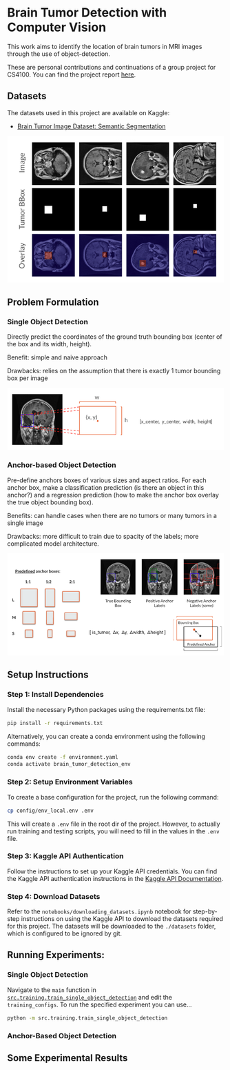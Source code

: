 # Brain Tumor Detection with Computer Vision

This work aims to identify the location of brain tumors in MRI images through the use of object-detection.

These are personal contributions and continuations of a group project for CS4100. You can find the project report [here](./resources/Project_Report.pdf).
 
## Datasets

The datasets used in this project are available on Kaggle:

- [Brain Tumor Image Dataset: Semantic Segmentation](https://www.kaggle.com/datasets/pkdarabi/brain-tumor-image-dataset-semantic-segmentation)

![Example Samples](./resources/bbox_dataset.png)

## Problem Formulation

### Single Object Detection

Directly predict the coordinates of the ground truth bounding box (center of the box and its width, height).

Benefit: simple and naive approach

Drawbacks: relies on the assumption that there is exactly 1 tumor bounding box per image

![single-object-formulation](./resources/single-bbox-prediction.png)

### Anchor-based Object Detection

Pre-define anchors boxes of various sizes and aspect ratios. For each anchor box, make a classification prediction (is there an object in this anchor?) and a regression prediction (how to make the anchor box overlay the true object bounding box).

Benefits: can handle cases when there are no tumors or many tumors in a single image

Drawbacks: more difficult to train due to spacity of the labels; more complicated model architecture.

![anchor-based-object-formulation](./resources/anchor-based-prediction.png)

## Setup Instructions

### Step 1: Install Dependencies

Install the necessary Python packages using the requirements.txt file:

```bash
pip install -r requirements.txt
```

Alternatively, you can create a conda environment using the following commands:

```bash
conda env create -f environment.yaml
conda activate brain_tumor_detection_env
```

### Step 2: Setup Environment Variables

To create a base configuration for the project, run the following command:

```bash
cp config/env_local.env .env
```

This will create a `.env` file in the root dir of the project. However, to actually run training and testing scripts, you will need to fill in the values in the `.env` file.

### Step 3: Kaggle API Authentication

Follow the instructions to set up your Kaggle API credentials. You can find the Kaggle API authentication instructions in the [Kaggle API Documentation](https://www.kaggle.com/docs/api).

### Step 4: Download Datasets

Refer to the `notebooks/downloading_datasets.ipynb` notebook for step-by-step instructions on using the Kaggle API to download the datasets required for this project. The datasets will be downloaded to the `./datasets` folder, which is configured to be ignored by git.

## Running Experiments:

### Single Object Detection

Navigate to the `main` function in [`src.training.train_single_object_detection`](./src/training/train_single_object_detection.py) and edit the `training_configs`.
To run the specified experiment you can use...

```bash
python -m src.training.train_single_object_detection
```

### Anchor-Based Object Detection

## Some Experimental Results
